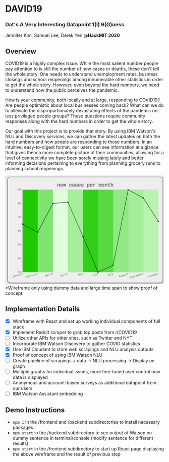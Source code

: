 # DAVID19
### Dat's A Very Interesting Datapoint 1(I) 9(G)uess 
Jennifer Kim, Samuel Lee, Derek Yen @**HackMIT 2020**  

## Overview

COVID19 is a highly complex issue. While the most salient number people pay attention to is still the number of new cases or deaths, these don't tell the whole story. One needs to understand unemployment rates, business closings and school reopenings among innumerable other statistics in order to get the whole story. However, even beyond the hard numbers, we need to understand how the public perceives the pandemic.  

How is your community, both locally and at large, responding to COVID19? Are people optimistic about local businesses coming back? What can we do to alleviate the disproportionately devastating effects of the pandemic on less privileged people groups? These questions require community responses along with the hard numbers in order to get the whole story.  

Our goal with this project is to provide that story. By using IBM Watson's NLU and Discovery services, we can gather the latest updates on both the hard numbers and how people are responding to those numbers. In an intuitive, easy-to-digest format, our users can see information at a glance that gives them a more complete picture of their communities, allowing for a level of connectivity we have been sorely missing lately and better informing decisions pertaining to everything from planning grocery runs to planning school reopenings.

![Demo image](./DAVID19-demo.png)
*Wireframe only using dummy data and large time span to show proof of concept.  

## Implementation Details
- [x] Wireframe with React and set up working individual components of full stack
- [x] Implement Reddit scraper to grab top posts from r/COVID19
- [ ] Utilize other APIs for other sites, such as Twitter and NYT
- [ ] Incorporate IBM Watson Discovery to gather COVID statistics
- [x] Use IBM Cloudant to store web scrapings and NLU analysis outputs
- [x] Proof of concept of using IBM Watson NLU
- [ ] Create pipeline of scrapings + data -> NLU processing -> Display on graph
- [ ] Multiple graphs for individual issues, more fine-tuned user control how data is displayed
- [ ] Anonymous and account-based surveys as additional datapoint from our users
- [ ] IBM Watson Assistant embedding

## Demo Instructions
- `npm i` in the /frontend and /backend subdirectories to install necessary packages
- `npm start` in the /backend subdirectory to see output of Watson on dummy sentence in terminal/console (modify sentence for different results)
- `npm start` in the /frontend subdirectory to start up React page displaying the above wireframe and the result of previous step
